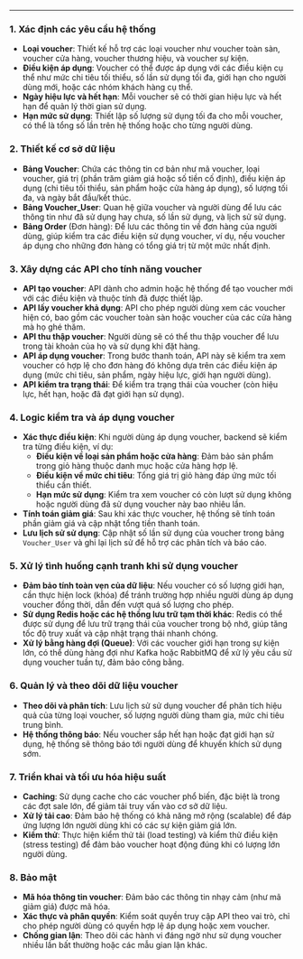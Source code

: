 
---
### 1. **Xác định các yêu cầu hệ thống**

- **Loại voucher**: Thiết kế hỗ trợ các loại voucher như voucher toàn sàn, voucher cửa hàng, voucher thương hiệu, và voucher sự kiện.
- **Điều kiện áp dụng**: Voucher có thể được áp dụng với các điều kiện cụ thể như mức chi tiêu tối thiểu, số lần sử dụng tối đa, giới hạn cho người dùng mới, hoặc các nhóm khách hàng cụ thể.
- **Ngày hiệu lực và hết hạn**: Mỗi voucher sẽ có thời gian hiệu lực và hết hạn để quản lý thời gian sử dụng.
- **Hạn mức sử dụng**: Thiết lập số lượng sử dụng tối đa cho mỗi voucher, có thể là tổng số lần trên hệ thống hoặc cho từng người dùng.

### 2. **Thiết kế cơ sở dữ liệu**

- **Bảng Voucher**: Chứa các thông tin cơ bản như mã voucher, loại voucher, giá trị (phần trăm giảm giá hoặc số tiền cố định), điều kiện áp dụng (chi tiêu tối thiểu, sản phẩm hoặc cửa hàng áp dụng), số lượng tối đa, và ngày bắt đầu/kết thúc.
- **Bảng Voucher_User**: Quan hệ giữa voucher và người dùng để lưu các thông tin như đã sử dụng hay chưa, số lần sử dụng, và lịch sử sử dụng.
- **Bảng Order** (Đơn hàng): Để lưu các thông tin về đơn hàng của người dùng, giúp kiểm tra các điều kiện sử dụng voucher, ví dụ, nếu voucher áp dụng cho những đơn hàng có tổng giá trị từ một mức nhất định.

### 3. **Xây dựng các API cho tính năng voucher**

- **API tạo voucher**: API dành cho admin hoặc hệ thống để tạo voucher mới với các điều kiện và thuộc tính đã được thiết lập.
- **API lấy voucher khả dụng**: API cho phép người dùng xem các voucher hiện có, bao gồm các voucher toàn sàn hoặc voucher của các cửa hàng mà họ ghé thăm.
- **API thu thập voucher**: Người dùng sẽ có thể thu thập voucher để lưu trong tài khoản của họ và sử dụng khi đặt hàng.
- **API áp dụng voucher**: Trong bước thanh toán, API này sẽ kiểm tra xem voucher có hợp lệ cho đơn hàng đó không dựa trên các điều kiện áp dụng (mức chi tiêu, sản phẩm, ngày hiệu lực, giới hạn người dùng).
- **API kiểm tra trạng thái**: Để kiểm tra trạng thái của voucher (còn hiệu lực, hết hạn, hoặc đã đạt giới hạn sử dụng).

### 4. **Logic kiểm tra và áp dụng voucher**

- **Xác thực điều kiện**: Khi người dùng áp dụng voucher, backend sẽ kiểm tra từng điều kiện, ví dụ:
    - **Điều kiện về loại sản phẩm hoặc cửa hàng**: Đảm bảo sản phẩm trong giỏ hàng thuộc danh mục hoặc cửa hàng hợp lệ.
    - **Điều kiện về mức chi tiêu**: Tổng giá trị giỏ hàng đáp ứng mức tối thiểu cần thiết.
    - **Hạn mức sử dụng**: Kiểm tra xem voucher có còn lượt sử dụng không hoặc người dùng đã sử dụng voucher này bao nhiêu lần.
- **Tính toán giảm giá**: Sau khi xác thực voucher, hệ thống sẽ tính toán phần giảm giá và cập nhật tổng tiền thanh toán.
- **Lưu lịch sử sử dụng**: Cập nhật số lần sử dụng của voucher trong bảng `Voucher_User` và ghi lại lịch sử để hỗ trợ các phân tích và báo cáo.

### 5. **Xử lý tình huống cạnh tranh khi sử dụng voucher**

- **Đảm bảo tính toàn vẹn của dữ liệu**: Nếu voucher có số lượng giới hạn, cần thực hiện lock (khóa) để tránh trường hợp nhiều người dùng áp dụng voucher đồng thời, dẫn đến vượt quá số lượng cho phép.
- **Sử dụng Redis hoặc các hệ thống lưu trữ tạm thời khác**: Redis có thể được sử dụng để lưu trữ trạng thái của voucher trong bộ nhớ, giúp tăng tốc độ truy xuất và cập nhật trạng thái nhanh chóng.
- **Xử lý bằng hàng đợi (Queue)**: Với các voucher giới hạn trong sự kiện lớn, có thể dùng hàng đợi như Kafka hoặc RabbitMQ để xử lý yêu cầu sử dụng voucher tuần tự, đảm bảo công bằng.

### 6. **Quản lý và theo dõi dữ liệu voucher**

- **Theo dõi và phân tích**: Lưu lịch sử sử dụng voucher để phân tích hiệu quả của từng loại voucher, số lượng người dùng tham gia, mức chi tiêu trung bình.
- **Hệ thống thông báo**: Nếu voucher sắp hết hạn hoặc đạt giới hạn sử dụng, hệ thống sẽ thông báo tới người dùng để khuyến khích sử dụng sớm.

### 7. **Triển khai và tối ưu hóa hiệu suất**

- **Caching**: Sử dụng cache cho các voucher phổ biến, đặc biệt là trong các đợt sale lớn, để giảm tải truy vấn vào cơ sở dữ liệu.
- **Xử lý tải cao**: Đảm bảo hệ thống có khả năng mở rộng (scalable) để đáp ứng lượng lớn người dùng khi có các sự kiện giảm giá lớn.
- **Kiểm thử**: Thực hiện kiểm thử tải (load testing) và kiểm thử điều kiện (stress testing) để đảm bảo voucher hoạt động đúng khi có lượng lớn người dùng.

### 8. **Bảo mật**

- **Mã hóa thông tin voucher**: Đảm bảo các thông tin nhạy cảm (như mã giảm giá) được mã hóa.
- **Xác thực và phân quyền**: Kiểm soát quyền truy cập API theo vai trò, chỉ cho phép người dùng có quyền hợp lệ áp dụng hoặc xem voucher.
- **Chống gian lận**: Theo dõi các hành vi đáng ngờ như sử dụng voucher nhiều lần bất thường hoặc các mẫu gian lận khác.